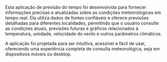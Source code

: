 Esta aplicação de previsão do tempo foi desenvolvida para fornecer informações precisas e atualizadas sobre as condições meteorológicas em tempo real. Ela utiliza dados de fontes confiáveis e oferece previsões detalhadas para diferentes localidades, permitindo que o usuário consulte as condições atuais, previsões futuras e gráficos relacionados à temperatura, umidade, velocidade do vento e outros parâmetros climáticos.

A aplicação foi projetada para ser intuitiva, acessível e fácil de usar, oferecendo uma experiência completa de consulta meteorológica, seja em dispositivos móveis ou desktop.
